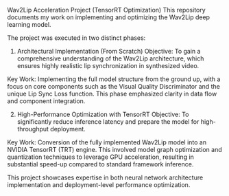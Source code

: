 Wav2Lip Acceleration Project (TensorRT Optimization)
This repository documents my work on implementing and optimizing the Wav2Lip deep learning model.

The project was executed in two distinct phases:

1. Architectural Implementation (From Scratch)
Objective: To gain a comprehensive understanding of the Wav2Lip architecture, which ensures highly realistic lip synchronization in synthesized video.

Key Work: Implementing the full model structure from the ground up, with a focus on core components such as the Visual Quality Discriminator and the unique Lip Sync Loss function. This phase emphasized clarity in data flow and component integration.

2. High-Performance Optimization with TensorRT
Objective: To significantly reduce inference latency and prepare the model for high-throughput deployment.

Key Work: Conversion of the fully implemented Wav2Lip model into an NVIDIA TensorRT (TRT) engine. This involved model graph optimization and quantization techniques to leverage GPU acceleration, resulting in substantial speed-up compared to standard framework inference.

This project showcases expertise in both neural network architecture implementation and deployment-level performance optimization.
